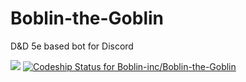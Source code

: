 # Boblin-the-Goblin
D&amp;D 5e based bot for Discord

![](https://api.ghprofile.me/view?username=emerald73-Boblin-the-Goblin&style=for-the-badge&color=green&label=Views)
[![Codeship Status for Boblin-inc/Boblin-the-Goblin](https://github.com/Boblin-inc/Boblin-the-Goblin/status?branch=master)](https://github.com/Boblin-inc/Boblin-the-Goblin)
